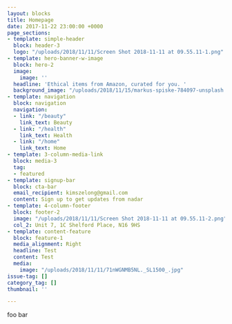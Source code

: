 ```yaml
---
layout: blocks
title: Homepage
date: 2017-11-22 23:00:00 +0000
page_sections:
- template: simple-header
  block: header-3
  logo: "/uploads/2018/11/11/Screen Shot 2018-11-11 at 09.55.11-1.png"
- template: hero-banner-w-image
  block: hero-2
  image:
    image: ''
  headline: 'Ethical items from Amazon, curated for you. '
  background_image: "/uploads/2018/11/15/markus-spiske-784097-unsplash.jpg"
- template: navigation
  block: navigation
  navigation:
  - link: "/beauty"
    link_text: Beauty
  - link: "/health"
    link_text: Health
  - link: "/home"
    link_text: Home
- template: 3-column-media-link
  block: media-3
  tag:
  - featured
- template: signup-bar
  block: cta-bar
  email_recipient: kimszelong@gmail.com
  content: Sign up to get updates from nadar
- template: 4-column-footer
  block: footer-2
  image: "/uploads/2018/11/11/Screen Shot 2018-11-11 at 09.55.11-2.png"
  col_2: Unit 7, 1C Shelford Place, N16 9HS
- template: content-feature
  block: feature-1
  media_alignment: Right
  headline: Test
  content: Test
  media:
    image: "/uploads/2018/11/11/71nWGNMB5NL._SL1500_.jpg"
issue-tag: []
category_tag: []
thumbnail: ''

---
```

foo bar